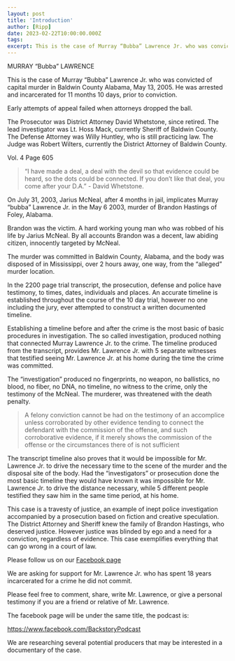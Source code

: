 ```yaml
---
layout: post
title: 'Introduction'
author: [Ripp]
date: 2023-02-22T10:00:00.000Z
tags: 
excerpt: This is the case of Murray “Bubba” Lawrence Jr. who was convicted of capital murder in Baldwin County Alabama, May 13, 2005. He was arrested and incarcerated for 11 months 10 days, prior to conviction.
---
```


MURRAY “Bubba” LAWRENCE


This is the case of Murray “Bubba” Lawrence Jr. who was convicted of capital murder in Baldwin County Alabama, May 13, 2005. He was arrested and incarcerated for 11 months 10 days, prior to conviction.

Early attempts of appeal failed when attorneys dropped the ball.


The Prosecutor was District Attorney David Whetstone, since retired. The lead investigator was Lt. Hoss Mack, currently Sheriff of Baldwin County. The Defense Attorney was Willy Huntley, who is still practicing law. The Judge was Robert Wilters, currently the District Attorney of Baldwin County.


Vol. 4 Page 605 
> “I have made a deal, a deal with the devil so that evidence could be heard, so the dots could be connected. If you don’t like that deal, you come after your D.A.” - David Whetstone.


On July 31, 2003, Jarius McNeal, after 4 months in jail, implicates Murray “bubba” Lawrence Jr. in the May 6 2003, murder of Brandon Hastings of Foley, Alabama.


Brandon was the victim. A hard working young man who was robbed of his life by Jarius McNeal. By all accounts Brandon was a decent, law abiding citizen, innocently targeted by McNeal.


The murder was committed in Baldwin County, Alabama, and the body was disposed of in Mississippi, over 2 hours away, one way, from the “alleged” murder location.


In the 2200 page trial transcript, the prosecution, defense and police have testimony, to times, dates, individuals and places. An accurate timeline is established throughout the course of the 10 day trial, however no one including the jury, ever attempted to construct a written documented timeline.


Establishing a timeline before and after the crime is the most basic of basic procedures in investigation. The so called investigation, produced nothing that connected Murray Lawrence Jr. to the crime. The timeline produced from the transcript, provides Mr. Lawrence Jr. with 5 separate witnesses that testified seeing Mr. Lawrence Jr. at his home during the time the crime was committed.


The “investigation” produced no fingerprints, no weapon, no ballistics, no blood, no fiber, no DNA, no timeline, no witness to the crime, only the testimony of the McNeal. The murderer, was threatened with the death penalty.


> A felony conviction cannot be had on the testimony of an accomplice unless corroborated by other evidence tending 
> to connect the defendant with the commission of the offense, and such corroborative evidence, if it merely shows 
> the commission of the offense or the circumstances there of is not sufficient


The transcript timeline also proves that it would be impossible for Mr. Lawrence Jr. to drive the necessary time to the scene of the murder and the disposal site of the body. Had the “investigators” or prosecution done the most basic timeline they would have known it was impossible for Mr. Lawrence Jr. to drive the distance necessary, while 5 different people testified they saw him in the same time period, at his home.


This case is a travesty of justice, an example of inept police investigation accompanied by a prosecution based on fiction and creative speculation. The District Attorney and Sheriff knew the family of Brandon Hastings, who deserved justice. However justice was blinded by ego and a need for a conviction, regardless of evidence. This case exemplifies everything that can go wrong in a court of law.


Please follow us on our [Facebook page](https://www.facebook.com/Deal-with-the-Devil-100583859248573/)

We are asking for support for Mr. Lawrence Jr. who has spent 18 years incarcerated for a crime he did not commit. 


Please feel free to comment, share, write Mr. Lawrence, or give a personal testimony if you are a friend or relative of Mr. Lawrence.


The facebook page will be under the same title, the podcast is:

https://www.facebook.com/BackstoryPodcast


We are researching several potential producers that may be interested in a documentary of the case.